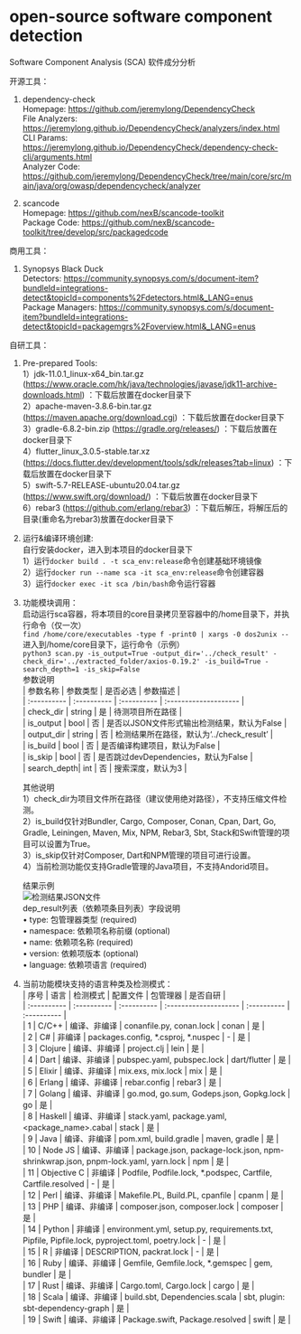 # open-source software component detection

Software Component Analysis (SCA) 软件成分分析

开源工具：  
1. dependency-check  
   Homepage: https://github.com/jeremylong/DependencyCheck  
   File Analyzers: https://jeremylong.github.io/DependencyCheck/analyzers/index.html  
   CLI Params: https://jeremylong.github.io/DependencyCheck/dependency-check-cli/arguments.html  
   Analyzer Code: https://github.com/jeremylong/DependencyCheck/tree/main/core/src/main/java/org/owasp/dependencycheck/analyzer  
   
2. scancode  
   Homepage: https://github.com/nexB/scancode-toolkit  
   Package Code: https://github.com/nexB/scancode-toolkit/tree/develop/src/packagedcode

商用工具：  
1. Synopsys Black Duck   
   Detectors: https://community.synopsys.com/s/document-item?bundleId=integrations-detect&topicId=components%2Fdetectors.html&_LANG=enus   
   Package Managers:  https://community.synopsys.com/s/document-item?bundleId=integrations-detect&topicId=packagemgrs%2Foverview.html&_LANG=enus  

自研工具：
1. Pre-prepared Tools:  
   1）jdk-11.0.1_linux-x64_bin.tar.gz (https://www.oracle.com/hk/java/technologies/javase/jdk11-archive-downloads.html) ：下载后放置在docker目录下  
   2）apache-maven-3.8.6-bin.tar.gz (https://maven.apache.org/download.cgi) ：下载后放置在docker目录下  
   3）gradle-6.8.2-bin.zip (https://gradle.org/releases/) ：下载后放置在docker目录下  
   4）flutter_linux_3.0.5-stable.tar.xz (https://docs.flutter.dev/development/tools/sdk/releases?tab=linux) ：下载后放置在docker目录下  
   5）swift-5.7-RELEASE-ubuntu20.04.tar.gz (https://www.swift.org/download/) ：下载后放置在docker目录下  
   6）rebar3 (https://github.com/erlang/rebar3) ：下载后解压，将解压后的目录(重命名为rebar3)放置在docker目录下  
2. 运行&编译环境创建:  
   自行安装docker，进入到本项目的docker目录下  
   1）运行`docker build . -t sca_env:release`命令创建基础环境镜像  
   2）运行`docker run --name sca -it sca_env:release`命令创建容器  
   3）运行`docker exec -it sca /bin/bash`命令运行容器  
3. 功能模块调用：  
   启动运行sca容器，将本项目的core目录拷贝至容器中的/home目录下，并执行命令（仅一次）  
   `find /home/core/executables -type f -print0 | xargs -0 dos2unix --`  
   进入到/home/core目录下，运行命令（示例）   
   `python3 scan.py -is_output=True -output_dir='../check_result' -check_dir='../extracted_folder/axios-0.19.2' -is_build=True -search_depth=1 -is_skip=False`  
   参数说明  
   | 参数名称      | 参数类型     | 是否必选      | 参数描述               |   
   | :---------- | :---------- | :---------- | :-------------------- |     
   | check_dir   | string      | 是           | 待测项目所在路径        |  
   | is_output   | bool        | 否           | 是否以JSON文件形式输出检测结果，默认为False |    
   | output_dir  | string      | 否           | 检测结果所在路径，默认为‘../check_result’ |    
   | is_build    | bool        | 否           | 是否编译构建项目，默认为False             |   
   | is_skip     | bool        | 否           | 是否跳过devDependencies，默认为False     |  
   | search_depth| int         | 否           | 搜索深度，默认为3       |    
   
   其他说明  
   1）check_dir为项目文件所在路径（建议使用绝对路径），不支持压缩文件检测。   
   2）is_build仅针对Bundler, Cargo, Composer, Conan, Cpan, Dart, Go, Gradle, Leiningen, Maven, Mix, NPM, Rebar3, Sbt, Stack和Swift管理的项目可以设置为True。   
   3）is_skip仅针对Composer, Dart和NPM管理的项目可进行设置。  
   4）当前检测功能仅支持Gradle管理的Java项目，不支持Andorid项目。  
   
   结果示例  
   ![检测结果JSON文件](https://git.vulgraph.net:8000/dangrong/sca-2.0/-/blob/main/result.png "result")  
   dep_result列表（依赖项条目列表）字段说明  
     •  type: 包管理器类型 (required)  
     •  namespace: 依赖项名称前缀 (optional)  
     •  name: 依赖项名称 (required)  
     •  version: 依赖项版本 (optional)  
     •  language: 依赖项语言 (required)  
   
4. 当前功能模块支持的语言种类及检测模式：   
   | 序号        | 语言       | 检测模式      |  配置文件      | 包管理器     | 是否自研      |   
   | :---------- | :---------- | :---------- | :-------------------- | :---------- | :---------- |  
   | 1           | C/C++       | 编译、非编译   | conanfile.py, conan.lock | conan | 是     |   
   | 2           | C#          | 非编译        | packages.config, *.csproj, *.nuspec  | - | 是     |   
   | 3           | Clojure     | 编译、非编译   | project.clj | lein | 是     |  
   | 4           | Dart        | 编译、非编译   | pubspec.yaml, pubspec.lock | dart/flutter | 是     |  
   | 5           | Elixir      | 编译、非编译   | mix.exs, mix.lock | mix | 是     |  
   | 6           | Erlang      | 编译、非编译   | rebar.config | rebar3 | 是     |  
   | 7           | Golang      | 编译、非编译   | go.mod, go.sum, Godeps.json, Gopkg.lock | go | 是 |  
   | 8           | Haskell     | 编译、非编译   | stack.yaml, package.yaml, <package_name>.cabal | stack | 是 |  
   | 9           | Java        | 编译、非编译   | pom.xml, build.gradle | maven, gradle | 是     |  
   | 10          | Node JS     | 编译、非编译   | package.json, package-lock.json, npm-shrinkwrap.json, pnpm-lock.yaml, yarn.lock | npm | 是 |  
   | 11          | Objective C | 非编译        | Podfile, Podfile.lock, *.podspec, Cartfile, Cartfile.resolved | - | 是     |  
   | 12          | Perl        | 编译、非编译   | Makefile.PL, Build.PL, cpanfile | cpanm | 是     |  
   | 13          | PHP         | 编译、非编译   | composer.json, composer.lock | composer | 是     |  
   | 14          | Python      | 非编译        | environment.yml, setup.py, requirements.txt, Pipfile, Pipfile.lock, pyproject.toml, poetry.lock | - | 是     |   
   | 15          | R           | 非编译        | DESCRIPTION, packrat.lock | - | 是     |   
   | 16          | Ruby        | 编译、非编译   | Gemfile, Gemfile.lock, *.gemspec | gem, bundler | 是     |   
   | 17          | Rust        | 编译、非编译   | Cargo.toml, Cargo.lock | cargo | 是     |   
   | 18          | Scala       | 编译、非编译   | build.sbt, Dependencies.scala  | sbt, plugin: sbt-dependency-graph | 是     |   
   | 19          | Swift       | 编译、非编译   | Package.swift, Package.resolved  | swift | 是     |  

